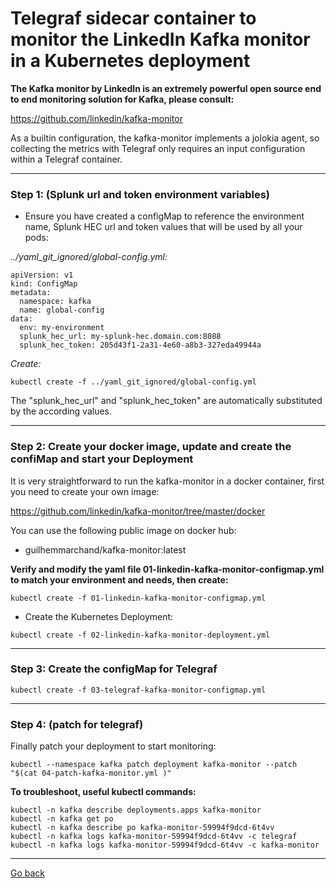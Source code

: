 # Telegraf sidecar container to monitor the LinkedIn Kafka monitor in a Kubernetes deployment

**The Kafka monitor by LinkedIn is an extremely powerful open source end to end monitoring solution for Kafka, please consult:**

https://github.com/linkedin/kafka-monitor

As a builtin configuration, the kafka-monitor implements a jolokia agent, so collecting the metrics with Telegraf only requires an input configuration within a Telegraf container.

--------------------------------------------------------------------------------

### Step 1: (Splunk url and token environment variables)

- Ensure you have created a configMap to reference the environment name, Splunk HEC url and token values that will be used by all your pods:

*../yaml_git_ignored/global-config.yml:*

```
apiVersion: v1
kind: ConfigMap
metadata:
  namespace: kafka
  name: global-config
data:
  env: my-environment
  splunk_hec_url: my-splunk-hec.domain.com:8088
  splunk_hec_token: 205d43f1-2a31-4e60-a8b3-327eda49944a
```

*Create:*

```
kubectl create -f ../yaml_git_ignored/global-config.yml
```

The "splunk_hec_url" and "splunk_hec_token" are automatically substituted by the according values.

--------------------------------------------------------------------------------

### Step 2: Create your docker image, update and create the confiMap and start your Deployment

It is very straightforward to run the kafka-monitor in a docker container, first you need to create your own image:

https://github.com/linkedin/kafka-monitor/tree/master/docker

You can use the following public image on docker hub:

* guilhemmarchand/kafka-monitor:latest

**Verify and modify the yaml file 01-linkedin-kafka-monitor-configmap.yml to match your environment and needs, then create:**

```
kubectl create -f 01-linkedin-kafka-monitor-configmap.yml
```

- Create the Kubernetes Deployment:

```
kubectl create -f 02-linkedin-kafka-monitor-deployment.yml
```

--------------------------------------------------------------------------------

### Step 3: Create the configMap for Telegraf

```
kubectl create -f 03-telegraf-kafka-monitor-configmap.yml
```

--------------------------------------------------------------------------------

### Step 4: (patch for telegraf)

Finally patch your deployment to start monitoring:

```
kubectl --namespace kafka patch deployment kafka-monitor --patch "$(cat 04-patch-kafka-monitor.yml )"
```

**To troubleshoot, useful kubectl commands:**

```
kubectl -n kafka describe deployments.apps kafka-monitor
kubectl -n kafka get po
kubectl -n kafka describe po kafka-monitor-59994f9dcd-6t4vv
kubectl -n kafka logs kafka-monitor-59994f9dcd-6t4vv -c telegraf
kubectl -n kafka logs kafka-monitor-59994f9dcd-6t4vv -c kafka-monitor
```

--------------
[Go back](../)